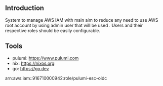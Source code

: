 ## Introduction

System to manage AWS IAM with main aim to reduce any need to use AWS root account by using admin user that will be used .  Users and their respective roles should be easily configurable.

## Tools
* pulumi: https://www.pulumi.com 
* nix: https://nixos.org
* go: https://go.dev


arn:aws:iam::916710000942:role/pulumi-esc-oidc